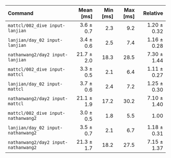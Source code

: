 | Command | Mean [ms] | Min [ms] | Max [ms] | Relative |
|:---|---:|---:|---:|---:|
| `mattcl/002_dive input-lanjian` | 3.6 ± 0.7 | 2.3 | 9.2 | 1.20 ± 0.32 |
| `lanjian/day_02 input-lanjian` | 3.4 ± 0.6 | 2.5 | 7.4 | 1.16 ± 0.28 |
| `nathanwang2/day2 input-lanjian` | 21.7 ± 2.0 | 18.3 | 28.5 | 7.30 ± 1.44 |
| `mattcl/002_dive input-mattcl` | 3.3 ± 0.5 | 2.1 | 6.4 | 1.11 ± 0.27 |
| `lanjian/day_02 input-mattcl` | 3.7 ± 0.6 | 2.4 | 7.2 | 1.25 ± 0.30 |
| `nathanwang2/day2 input-mattcl` | 21.1 ± 1.9 | 17.2 | 30.2 | 7.10 ± 1.40 |
| `mattcl/002_dive input-nathanwang2` | 3.0 ± 0.5 | 1.8 | 5.5 | 1.00 |
| `lanjian/day_02 input-nathanwang2` | 3.5 ± 0.7 | 2.1 | 6.7 | 1.18 ± 0.31 |
| `nathanwang2/day2 input-nathanwang2` | 21.3 ± 1.7 | 18.2 | 27.5 | 7.15 ± 1.37 |
